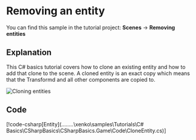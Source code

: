 # Removing an entity
You can find this sample in the tutorial project: **Scenes** ->  **Removing entities** 

## Explanation
This C# basics tutorial covers how to clone an existing entity and how to add that clone to the scene. A cloned entity is an exact copy which means that the Transformd and all other components are copied to.

![Cloning entities](media/cloning-entities.png)

## Code
[!code-csharp[Entity](..\..\..\..\xenko\samples\Tutorials\C# Basics\CSharpBasics\CSharpBasics.Game\Code\CloneEntity.cs)]
